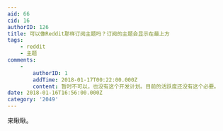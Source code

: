 ```yaml
---
aid: 66
cid: 16
authorID: 126
title: 可以像Reddit那样订阅主题吗？订阅的主题会显示在最上方
tags:
    - reddit
    - 主题
comments:
    -
        authorID: 1
        addTime: 2018-01-17T00:22:00.000Z
        content: 暂时不可以，也没有这个开发计划。目前的活跃度还没有这个必要。
date: 2018-01-16T16:56:00.000Z
category: '2049'
---
```


来瞅瞅。
